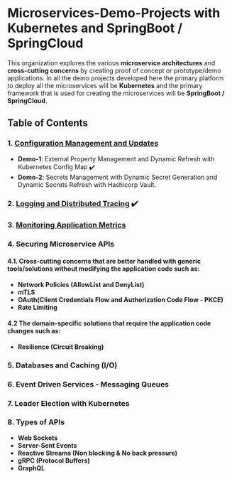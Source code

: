 # Microservices-Demo-Projects with Kubernetes and SpringBoot / SpringCloud

This organization explores the various **microservice architectures** and **cross-cutting concerns** by creating proof of concept or prototype/demo applications. In all the demo projects developed here the primary platform to deploy all the microservices will be **Kubernetes** and the primary framework that is used for creating the microservices will be **SpringBoot / SpringCloud**.

## Table of Contents

### 1. **[Configuration Management and Updates](https://github.com/Microservices-Demo-Projects/Configuration-Management-And-Updates  "readme")** 
- **Demo-1**: External Property Management and Dynamic Refresh with Kubernetes Config Map :heavy_check_mark:
- **Demo-2**: Secrets Management with Dynamic Secret Generation and Dynamic Secrets Refresh with Hashicorp Vault.

### 2. **[Logging and Distributed Tracing](https://github.com/Microservices-Demo-Projects/logging-and-distributed-tracing)** :heavy_check_mark:

### 3. **[Monitoring Application Metrics](https://github.com/Microservices-Demo-Projects/microservices-metrics-and-monitoring)**
   
### 4. **Securing Microservice APIs**
#### 4.1. Cross-cutting concerns that are better handled with generic tools/solutions without modifying the application code such as:
- **Network Policies (AllowList and DenyList)**
- **mTLS**
- **OAuth(Client Credentials Flow and Authorization Code Flow - PKCE)**
- **Rate Limiting**
#### 4.2 The domain-specific solutions that require the application code changes such as:
- **Resilience (Circuit Breaking)**

### 5. **Databases and Caching (I/O)**

### 6. **Event Driven Services - Messaging Queues**
   
### 7. **Leader Election with Kubernetes**

### 8. **Types of APIs**
- **Web Sockets**
- **Server-Sent Events**
- **Reactive Streams (Non blocking & No back pressure)**
- **gRPC (Protocol Buffers)**
- **GraphQL**
